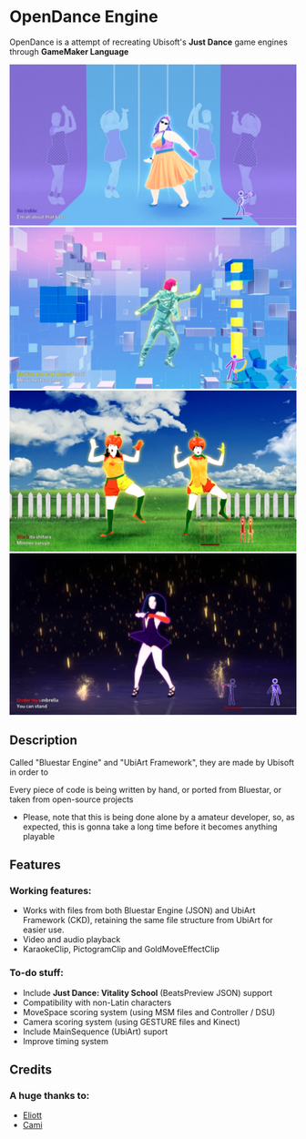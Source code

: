 # OpenDance Engine
OpenDance is a attempt of recreating Ubisoft's **Just Dance** game engines through **GameMaker Language**

![All About That Bass [BETA] from Just Dance 2015](https://raw.githubusercontent.com/WodsonKun/OpenDance/refs/heads/main/gitassets/aboutthatbassbeta_uaf_opendance.png)
![Real Love from Just Dance: Vitality School](https://raw.githubusercontent.com/WodsonKun/OpenDance/refs/heads/main/gitassets/jdcreallove_uaf_opendance.png)
![Acerola Taiso no Uta from Just Dance Wii U](https://raw.githubusercontent.com/WodsonKun/OpenDance/refs/heads/main/gitassets/acerolaexercise_uaf_opendance.png)
![Umbrella from Just Dance 4](https://raw.githubusercontent.com/WodsonKun/OpenDance/refs/heads/main/gitassets/umbrella_bluestar_opendance.png)

## Description
Called "Bluestar Engine" and "UbiArt Framework", they are made by Ubisoft in order to

Every piece of code is being written by hand, or ported from Bluestar, or taken from open-source projects

- Please, note that this is being done alone by a amateur developer, so, as expected, this is gonna take a long time before it becomes anything playable

## Features
### Working features:
- Works with files from both Bluestar Engine (JSON) and UbiArt Framework (CKD), retaining the same file structure from UbiArt for easier use.
- Video and audio playback
- KaraokeClip, PictogramClip and GoldMoveEffectClip

### To-do stuff:
- Include **Just Dance: Vitality School** (BeatsPreview JSON) support
- Compatibility with non-Latin characters
- MoveSpace scoring system (using MSM files and Controller / DSU)
- Camera scoring system (using GESTURE files and Kinect)
- Include MainSequence (UbiArt) suport
- Improve timing system

## Credits
### A huge thanks to:
- [Eliott](https://github.com/MZommer)
- [Cami](https://github.com/camialtr)
